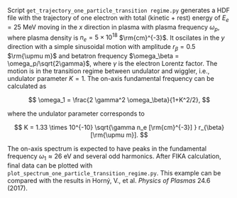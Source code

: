 Script `get_trajectory_one_particle_transition regime.py` generates a HDF file with the trajectory of one electron with total (kinetic + rest) energy of $E_{e}=25$ MeV moving in the $x$ direction in plasma with plasma frequency $\omega_p$, where plasma density is $n_e=5\times 10^{18}$ $\rm{cm}^{-3}$. It oscilates in the $y$ direction with a simple sinusoidal motion with amplitude $r_\beta=0.5$ $\rm{\upmu m}$ and betatron frequency $\omega_\beta = \omega_p/\sqrt{2\gamma}$, where $\gamma$ is the electron Lorentz factor. The motion is in the transition regime between undulator and wiggler, i.e., undulator parameter $K = 1$. The on-axis fundamental frequency can be calculated as

$$
\omega_1 = \frac{2 \gamma^2 \omega_\beta}{1+K^2/2}, 
$$

where the undulator parameter corresponds to

$$
K = 1.33 \times 10^{-10} \sqrt{\gamma n_e [\rm{cm}^{-3}] } r_{\beta} [\rm{\upmu m}].
$$

The on-axis spectrum is expected to have peaks in the fundamental frequency $\omega_1\approx 26$ eV and several odd harmonics. After FIKA calculation, final data can be plotted with `plot_spectrum_one_particle_transition_regime.py`. This example can be compared with the results in Horný, V., et al. <em>Physics of Plasmas</em> 24.6 (2017).
